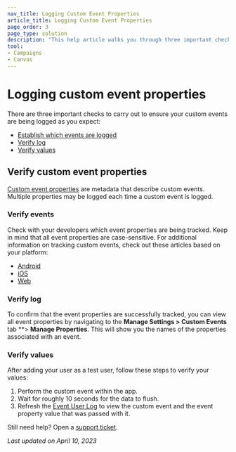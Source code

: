 ```yaml
---
nav_title: Logging Custom Event Properties
article_title: Logging Custom Event Properties
page_order: 3
page_type: solution
description: "This help article walks you through three important checks to ensure your custom events are logged as you expect."
tool: 
- Campaigns
- Canvas
---
```


# Logging custom event properties

There are three important checks to carry out to ensure your custom events are being logged as you expect:

* [Establish which events are logged](#verify-events)
* [Verify log](#verify-log)
* [Verify values](#verify-values)

## Verify custom event properties

[Custom event properties][22] are metadata that describe custom events. Multiple properties may be logged each time a custom event is logged.

### Verify events

Check with your developers which event properties are being tracked. Keep in mind that all event properties are case-sensitive. For additional information on tracking custom events, check out these articles based on your platform:

* [Android][51]
* [iOS][23]
* [Web][52]

### Verify log

To confirm that the event properties are successfully tracked, you can view all event properties by navigating to the **Manage Settings > Custom Events** tab **> **Manage Properties**. This will show you the names of the properties associated with an event.

### Verify values

After adding your user as a test user, follow these steps to verify your values: 

1. Perform the custom event within the app.
2. Wait for roughly 10 seconds for the data to flush.
3. Refresh the [Event User Log][24] to view the custom event and the event property value that was passed with it.

Still need help? Open a [support ticket]({{site.baseurl}}/braze_support/).

_Last updated on April 10, 2023_

[22]: {{site.baseurl}}/user_guide/data_and_analytics/custom_data/custom_events/#custom-event-properties
[23]: {{site.baseurl}}/developer_guide/platform_integration_guides/swift/analytics/tracking_custom_events/
[24]: {{site.baseurl}}/user_guide/administrative/app_settings/developer_console/event_user_log_tab/#event-user-log-tab
[51]: {{site.baseurl}}/developer_guide/platform_integration_guides/android/analytics/tracking_custom_events/ 
[52]: {{site.baseurl}}/developer_guide/platform_integration_guides/web/analytics/tracking_custom_events/
